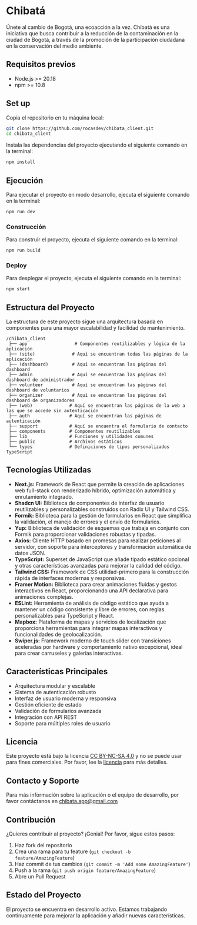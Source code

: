 # Chibatá

Únete al cambio de Bogotá, una ecoacción a la vez. Chibatá es una iniciativa que busca contribuir a la reducción de la contaminación en la ciudad de Bogotá, a través de la promoción de la participación ciudadana en la conservación del medio ambiente.

## Requisitos previos

- Node.js >= 20.18
- npm >= 10.8

## Set up

Copia el repositorio en tu máquina local:

```bash
git clone https://github.com/rocasdev/chibata_client.git
cd chibata_client
```

Instala las dependencias del proyecto ejecutando el siguiente comando en la terminal:

```bash
npm install
```

## Ejecución

Para ejecutar el proyecto en modo desarrollo, ejecuta el siguiente comando en la terminal:

```bash
npm run dev
```

### Construcción

Para construir el proyecto, ejecuta el siguiente comando en la terminal:

```bash
npm run build
```

### Deploy

Para desplegar el proyecto, ejecuta el siguiente comando en la terminal:

```bash
npm start
```

## Estructura del Proyecto

La estructura de este proyecto sigue una arquitectura basada en componentes para una mayor escalabilidad y facilidad de mantenimiento.

```plaintext
/chibata_client
 ├── app                  # Componentes reutilizables y lógica de la aplicación
 ├── (site)              # Aquí se encuentran todas las páginas de la aplicación
 ├── (dashboard)         # Aquí se encuentran las páginas del dashboard
 ├── admin               # Aquí se encuentran las páginas del dashboard de administrador
 ├── volunteer           # Aquí se encuentran las páginas del dashboard de voluntarios
 ├── organizer           # Aquí se encuentran las páginas del dashboard de organizadores
 ├── (web)              # Aquí se encuentran las páginas de la web a las que se accede sin autenticación
 ├── auth               # Aquí se encuentran las páginas de autenticación
 ├── support            # Aquí se encuentra el formulario de contacto
 ├── components         # Componentes reutilizables
 ├── lib                # Funciones y utilidades comunes
 ├── public             # Archivos estáticos
 └── types              # Definiciones de tipos personalizados TypeScript
```

## Tecnologías Utilizadas

- **Next.js:** Framework de React que permite la creación de aplicaciones web full-stack con renderizado híbrido, optimización automática y enrutamiento integrado.
- **Shadcn UI:** Biblioteca de componentes de interfaz de usuario reutilizables y personalizables construidos con Radix UI y Tailwind CSS.
- **Formik:** Biblioteca para la gestión de formularios en React que simplifica la validación, el manejo de errores y el envío de formularios.
- **Yup:** Biblioteca de validación de esquemas que trabaja en conjunto con Formik para proporcionar validaciones robustas y tipadas.
- **Axios:** Cliente HTTP basado en promesas para realizar peticiones al servidor, con soporte para interceptores y transformación automática de datos JSON.
- **TypeScript:** Superset de JavaScript que añade tipado estático opcional y otras características avanzadas para mejorar la calidad del código.
- **Tailwind CSS:** Framework de CSS utilidad-primero para la construcción rápida de interfaces modernas y responsivas.
- **Framer Motion:** Biblioteca para crear animaciones fluidas y gestos interactivos en React, proporcionando una API declarativa para animaciones complejas.
- **ESLint:** Herramienta de análisis de código estático que ayuda a mantener un código consistente y libre de errores, con reglas personalizables para TypeScript y React.
- **Mapbox:** Plataforma de mapas y servicios de localización que proporciona herramientas para integrar mapas interactivos y funcionalidades de geolocalización.
- **Swiper.js:** Framework moderno de touch slider con transiciones aceleradas por hardware y comportamiento nativo excepcional, ideal para crear carruseles y galerías interactivas.

## Características Principales

- Arquitectura modular y escalable
- Sistema de autenticación robusto
- Interfaz de usuario moderna y responsiva
- Gestión eficiente de estado
- Validación de formularios avanzada
- Integración con API REST
- Soporte para múltiples roles de usuario

## Licencia

Este proyecto está bajo la licencia [CC BY-NC-SA 4.0](https://creativecommons.org/licenses/by-nc-sa/4.0/) y no se puede usar para fines comerciales. Por favor, lee la [licencia](LICENSE) para más detalles.

## Contacto y Soporte

Para más información sobre la aplicación o el equipo de desarrollo, por favor contáctanos en chibata.app@gmail.com

## Contribución

¿Quieres contribuir al proyecto? ¡Genial! Por favor, sigue estos pasos:

1. Haz fork del repositorio
2. Crea una rama para tu feature (`git checkout -b feature/AmazingFeature`)
3. Haz commit de tus cambios (`git commit -m 'Add some AmazingFeature'`)
4. Push a la rama (`git push origin feature/AmazingFeature`)
5. Abre un Pull Request

## Estado del Proyecto

El proyecto se encuentra en desarrollo activo. Estamos trabajando continuamente para mejorar la aplicación y añadir nuevas características.